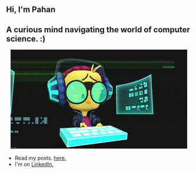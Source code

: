 ## Hi, I'm Pahan
## A curious mind navigating the world of computer science. :)

<p align="center">
  <img src="https://github.com/pahancha/pahancha/blob/main/codinglooney.gif">
</p>

-  Read my posts. <a href="https://pahancha.github.io" target="_blank">here.</a>
-  I'm on <a href="https://www.linkedin.com/in/pahan-chathuranga/" target="_blank">LinkedIn.</a>
